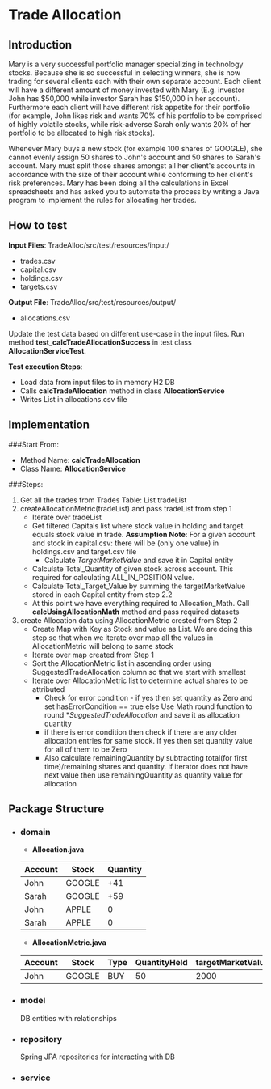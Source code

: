 # Trade Allocation

## Introduction
Mary is a very successful portfolio manager specializing in technology stocks. Because she is so successful in selecting winners, she is now trading for several clients each with their own separate account. Each client will have a different amount of money invested with Mary (E.g. investor John has $50,000 while investor Sarah has $150,000 in her account). Furthermore each client will have different risk appetite for their portfolio (for example, John likes risk and wants 70% of his portfolio to be comprised of highly volatile stocks, while risk-adverse Sarah only wants 20% of her portfolio to be allocated to high risk stocks).

Whenever Mary buys a new stock (for example 100 shares of GOOGLE), she cannot evenly assign 50 shares to John's account and 50 shares to Sarah's account. Mary must split those shares amongst all her client's accounts in accordance with the size of their account while conforming to her client's risk preferences. Mary has been doing all the calculations in Excel spreadsheets and has asked you to automate the process by writing a Java program to implement the rules for allocating her trades.

## How to test
**Input Files**: TradeAlloc/src/test/resources/input/ 
* trades.csv 
* capital.csv
* holdings.csv 
* targets.csv 

**Output File**: TradeAlloc/src/test/resources/output/
* allocations.csv

Update the test data based on different use-case in the input files. Run method **test_calcTradeAllocationSuccess** in test class **AllocationServiceTest**. 

**Test execution Steps**:
* Load data from input files to in memory H2 DB
* Calls **calcTradeAllocation** method in class **AllocationService**
* Writes List<Allocation> in allocations.csv file

## Implementation

###Start From:
* Method Name: **calcTradeAllocation**
* Class Name: **AllocationService**

###Steps:
1. Get all the trades from Trades Table: List<Trade> tradeList
2. createAllocationMetric(tradeList) and pass tradeList from step 1 
    - Iterate over tradeList
    - Get filtered Capitals list where stock value in holding and target equals stock value in trade.
      **Assumption Note**: For a given account and stock in capital.csv: there will be (only one value) in holdings.csv and target.csv file 
        - Calculate *TargetMarketValue* and save it in Capital entity
    - Calculate Total_Quantity of given stock across account. This required for calculating ALL_IN_POSITION value.
    - Calculate Total_Target_Value by summing the targetMarketValue stored in each Capital entity from step 2.2
    - At this point we have everything required to Allocation_Math. Call **calcUsingAllocationMath** method and pass required datasets
3. create Allocation data using AllocationMetric crested from Step 2
   - Create Map with Key as Stock and value as List<AllocationMetric>. We are doing this step so that when we iterate over map all the values in AllocationMetric will belong to same stock
   - Iterate over map created from Step 1
   - Sort the AllocationMetric list in ascending order using SuggestedTradeAllocation column so that we start with smallest
   - Iterate over AllocationMetric list to determine actual shares to be attributed
      - Check for error condition - if yes then set quantity as Zero and set hasErrorCondition == true else Use Math.round function to round **SuggestedTradeAllocation* and save it as allocation quantity
      - if there is error condition then check if there are any older allocation entries for same stock. If yes then set quantity value for all of them to be Zero
      - Also calculate remainingQuantity by subtracting total(for first time)/remaining shares and quantity. If iterator does not have next value then use remainingQuantity as quantity value for allocation
    

## Package Structure
- ### domain
    - **Allocation.java**
    
    | Account | Stock | Quantity |
    |---------|-------|-----|
    | John | GOOGLE |  +41 |
    | Sarah | GOOGLE |  +59 |
    | John | APPLE |  0 |
    | Sarah | APPLE |  0 |
  
    - **AllocationMetric.java**
      
    | Account | Stock | Type | QuantityHeld | targetMarketValue | maxShares | allInPosition | suggestedFinalPosition | suggestedTradeAllocation|
    |---------|-------|------|--------------|-------------------|-----------|---------------|------------------------|-------------------------|
    | John | GOOGLE | BUY | 50 | 2000 | 100 | 160 | 91.43 | 41.43 |

- ### model 
    DB entities with relationships
- ### repository 
    Spring JPA repositories for interacting with DB
- ### service

   


